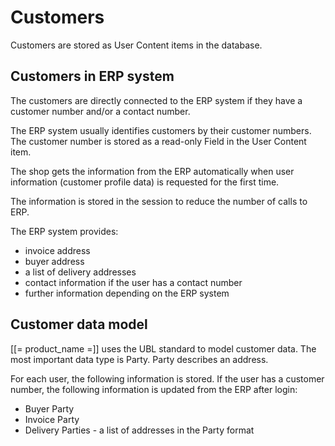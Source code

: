# Customers

Customers are stored as User Content items in the database.

## Customers in ERP system

The customers are directly connected to the ERP system if they have a customer number and/or a contact number. 

The ERP system usually identifies customers by their customer numbers.
The customer number is stored as a read-only Field in the User Content item. 

The shop gets the information from the ERP automatically when user information (customer profile data) is requested for the first time.

The information is stored in the session to reduce the number of calls to ERP.

The ERP system provides:

- invoice address
- buyer address
- a list of delivery addresses
- contact information if the user has a contact number
- further information depending on the ERP system

## Customer data model

[[= product_name =]] uses the UBL standard to model customer data. 
The most important data type is Party.
Party describes an address. 

For each user, the following information is stored. If the user has a customer number, the following information is updated from the ERP after login: 

- Buyer Party
- Invoice Party
- Delivery Parties - a list of addresses in the Party format 
